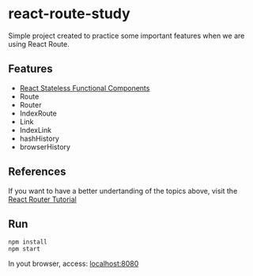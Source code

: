 # react-route-study

Simple project created to practice some important features when we are using React Route.

## Features

* [React Stateless Functional Components](https://hackernoon.com/react-stateless-functional-components-nine-wins-you-might-have-overlooked-997b0d933dbc#.6qpyj69i5)
* Route
* Router
* IndexRoute
* Link
* IndexLink
* hashHistory
* browserHistory

## References

If you want to have a better undertanding of the topics above, visit the [React Router Tutorial](https://github.com/reactjs/react-router-tutorial)

## Run

```node
npm install
npm start
```
In yout browser, access: [localhost:8080](http://localhost:8080)
